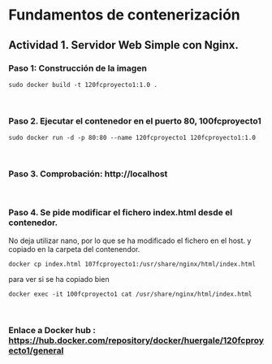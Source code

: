 # Fundamentos de contenerización


## Actividad 1. Servidor Web Simple con Nginx.


### Paso 1: Construcción de la imagen
```
sudo docker build -t 120fcproyecto1:1.0 .
```
 
### Paso 2. Ejecutar el contenedor en el puerto 80, 100fcproyecto1 
```
sudo docker run -d -p 80:80 --name 120fcproyecto1 120fcproyecto1:1.0
```
 
### Paso 3. Comprobación: http://localhost 

 
### Paso 4. Se pide modificar el fichero index.html desde el contenedor. 
No deja utilizar nano, por lo que se ha modificado el fichero en el host.
y copiado en la carpeta del contenendor.
```
docker cp index.html 107fcproyecto1:/usr/share/nginx/html/index.html

```
para ver si se ha copiado bien
```
docker exec -it 100fcproyecto1 cat /usr/share/nginx/html/index.html

```
  
### Enlace a Docker hub : https://hub.docker.com/repository/docker/huergale/120fcproyecto1/general
